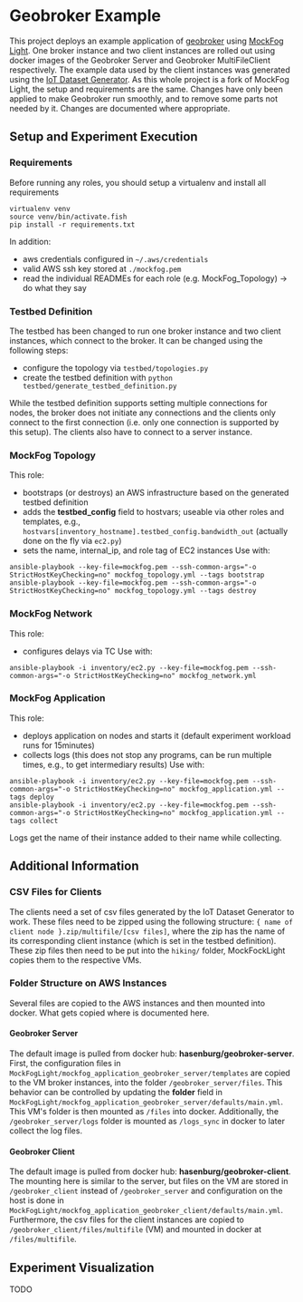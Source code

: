 # Geobroker Example

This project deploys an example application of [geobroker](https://github.com/MoeweX/geobroker) using [MockFog Light](https://github.com/OpenFogStack/MockFogLight).
One broker instance and two client instances are rolled out using docker images of the Geobroker Server and Geobroker MultiFileClient respectively.
The example data used by the client instances was generated using the [IoT Dataset Generator](https://github.com/MoeweX/IoTDSG).
As this whole project is a fork of MockFog Light, the setup and requirements are the same. Changes have only been applied to make Geobroker run
smoothly, and to remove some parts not needed by it. Changes are documented where appropriate.

## Setup and Experiment Execution

### Requirements
Before running any roles, you should setup a virtualenv and install all requirements

```fish
virtualenv venv
source venv/bin/activate.fish
pip install -r requirements.txt
```

In addition:
- aws credentials configured in `~/.aws/credentials`
- valid AWS ssh key stored at `./mockfog.pem`
- read the individual READMEs for each role (e.g. MockFog_Topology) -> do what they say

### Testbed Definition

The testbed has been changed to run one broker instance and two client instances, which connect to the broker.
It can be changed using the following steps:

- configure the topology via `testbed/topologies.py`
- create the testbed definition with `python testbed/generate_testbed_definition.py`

While the testbed definition supports setting multiple connections for nodes, the broker does not initiate any connections and
the clients only connect to the first connection (i.e. only one connection is supported by this setup). The clients also have to connect to a
server instance.

### MockFog Topology
This role:
- bootstraps (or destroys) an AWS infrastructure based on the generated testbed definition
- adds the **testbed_config** field to hostvars; useable via other roles and templates, e.g., `hostvars[inventory_hostname].testbed_config.bandwidth_out` (actually done on the fly via `ec2.py`)
- sets the name, internal_ip, and role tag of EC2 instances
Use with:
```fish
ansible-playbook --key-file=mockfog.pem --ssh-common-args="-o StrictHostKeyChecking=no" mockfog_topology.yml --tags bootstrap
ansible-playbook --key-file=mockfog.pem --ssh-common-args="-o StrictHostKeyChecking=no" mockfog_topology.yml --tags destroy
```

### MockFog Network
This role:
- configures delays via TC
Use with:
```fish
ansible-playbook -i inventory/ec2.py --key-file=mockfog.pem --ssh-common-args="-o StrictHostKeyChecking=no" mockfog_network.yml
```

### MockFog Application
This role:
- deploys application on nodes and starts it (default experiment workload runs for 15minutes)
- collects logs (this does not stop any programs, can be run multiple times, e.g., to get intermediary results)
Use with:
```fish
ansible-playbook -i inventory/ec2.py --key-file=mockfog.pem --ssh-common-args="-o StrictHostKeyChecking=no" mockfog_application.yml --tags deploy
ansible-playbook -i inventory/ec2.py --key-file=mockfog.pem --ssh-common-args="-o StrictHostKeyChecking=no" mockfog_application.yml --tags collect
```
Logs get the name of their instance added to their name while collecting.

## Additional Information

### CSV Files for Clients
The clients need a set of csv files generated by the IoT Dataset Generator to work. These files need to be zipped using the following structure:
`{ name of client node }.zip/multifile/[csv files]`, where the zip has the name of its corresponding client instance (which is set in the testbed
definition). These zip files then need to be put into the `hiking/` folder, MockFockLight copies them to the respective VMs.

### Folder Structure on AWS Instances
Several files are copied to the AWS instances and then mounted into docker. What gets copied where is documented here.

#### Geobroker Server

The default image is pulled from docker hub: **hasenburg/geobroker-server**.
First, the configuration files in `MockFogLight/mockfog_application_geobroker_server/templates` are copied to the VM broker instances, into
the folder `/geobroker_server/files`. This behavior can be controlled by updating the **folder** field in `MockFogLight/mockfog_application_geobroker_server/defaults/main.yml`.
This VM's folder is then mounted as `/files` into docker. Additionally, the `/geobroker_server/logs` folder is mounted as `/logs_sync` in
docker to later collect the log files.

#### Geobroker Client

The default image is pulled from docker hub: **hasenburg/geobroker-client**.
The mounting here is similar to the server, but files on the VM are stored in `/geobroker_client` instead of `/geobroker_server` and configuration on the host is done in `MockFogLight/mockfog_application_geobroker_client/defaults/main.yml`. Furthermore, the csv files for the client
instances are copied to `/geobroker_client/files/multifile` (VM) and mounted in docker at `/files/multifile`.

## Experiment Visualization

TODO

